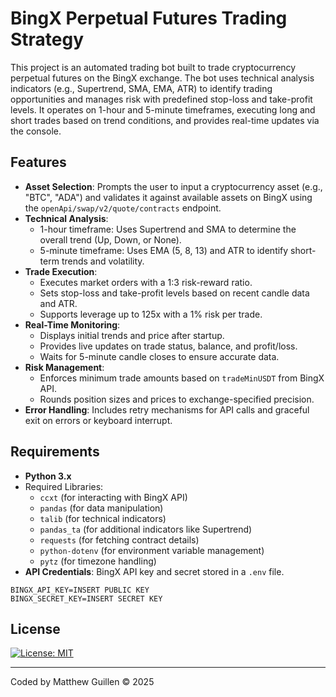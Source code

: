 # BingX Perpetual Futures Trading Strategy

This project is an automated trading bot built to trade cryptocurrency perpetual futures on the BingX exchange. The bot uses technical analysis indicators (e.g., Supertrend, SMA, EMA, ATR) to identify trading opportunities and manages risk with predefined stop-loss and take-profit levels. It operates on 1-hour and 5-minute timeframes, executing long and short trades based on trend conditions, and provides real-time updates via the console.

## Features

- **Asset Selection**: Prompts the user to input a cryptocurrency asset (e.g., "BTC", "ADA") and validates it against available assets on BingX using the `openApi/swap/v2/quote/contracts` endpoint.
- **Technical Analysis**:
  - 1-hour timeframe: Uses Supertrend and SMA to determine the overall trend (Up, Down, or None).
  - 5-minute timeframe: Uses EMA (5, 8, 13) and ATR to identify short-term trends and volatility.
- **Trade Execution**:
  - Executes market orders with a 1:3 risk-reward ratio.
  - Sets stop-loss and take-profit levels based on recent candle data and ATR.
  - Supports leverage up to 125x with a 1% risk per trade.
- **Real-Time Monitoring**:
  - Displays initial trends and price after startup.
  - Provides live updates on trade status, balance, and profit/loss.
  - Waits for 5-minute candle closes to ensure accurate data.
- **Risk Management**:
  - Enforces minimum trade amounts based on `tradeMinUSDT` from BingX API.
  - Rounds position sizes and prices to exchange-specified precision.
- **Error Handling**: Includes retry mechanisms for API calls and graceful exit on errors or keyboard interrupt.

## Requirements

- **Python 3.x**
- Required Libraries:
  - `ccxt` (for interacting with BingX API)
  - `pandas` (for data manipulation)
  - `talib` (for technical indicators)
  - `pandas_ta` (for additional indicators like Supertrend)
  - `requests` (for fetching contract details)
  - `python-dotenv` (for environment variable management)
  - `pytz` (for timezone handling)
- **API Credentials**: BingX API key and secret stored in a `.env` file.

```.env
BINGX_API_KEY=INSERT PUBLIC KEY
BINGX_SECRET_KEY=INSERT SECRET KEY
```

## License

[![License: MIT](https://img.shields.io/badge/License-MIT-yellow.svg)](https://opensource.org/licenses/MIT)

---

Coded by Matthew Guillen © 2025
